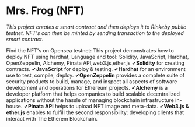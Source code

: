 # Mrs. Frog (NFT)
*This project creates a smart contract and then deploys it to Rinkeby public testnet. NFT's can then be minted by sending transaction to the deployed smart contract.*

Find the NFT's on Opensea testnet:
This project demonstrates how to deploy NFT using hardhat, 
Language and tool: Solidity, JavaScript, Hardhat, OpenZeppelin, Alchemy, Pinata API,web3.js,ether.js
✔**Solidity** for creating contracts.
✔**JavaScript** for deploy & testing.
✔**Hardhat** for an environment use to test, compile, deploy.
✔**OpenZeppelin** provides a complete suite of security products to build, manage, and inspect all aspects of software development and operations for Ethereum        projects.
✔**Alchemy** is a developer platform that helps companies to build scalable decentralized applications without the hassle of managing blockchain infrastructure in-house.
✔**Pinata API** helps to upload NFT image and meta-data.
✔**Web3.js & ether.js**  enables to fulfill the second responsibility: developing clients that interact with The Etherem Blockchain.


